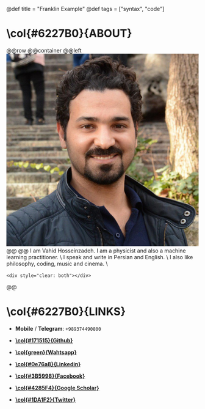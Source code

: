 @def title = "Franklin Example"
@def tags = ["syntax", "code"]



# **\col{#6227B0}{ABOUT}**
@@row
@@container
@@left ![](/assets/Portfolio_image.jpg) @@
@@
I am Vahid Hosseinzadeh. I am a physicist and also a machine learning practitioner. \\
I speak and write in Persian and English. \\
I also like philosophy, coding, music and cinema. \\


 
~~~
<div style="clear: both"></div>
~~~
@@



# **\col{#6227B0}{LINKS}**

* **Mobile** /  **Telegram**: `+989374490800`

* [**\col{#171515}{Github}** ](https://github.com/VahidHosseinzadeh)

* [**\col{green}{Wahtsapp}**](https://wa.me/989374490800)

* [**\col{#0e76a8}{Linkedin}**](https://www.linkedin.com/in/vahid-hosseinzadeh/)

* [**\col{#3B5998}{Facebook}**](https://www.facebook.com/vahid.hoseinzade/)

* [**\col{#4285F4}{Google Scholar}**](https://scholar.google.com/citations?user=0LJDQQYAAAAJ&hl=en)

* [**\col{#1DA1F2}{Twitter}**](https://twitter.com/VHosseinzadehJ)









